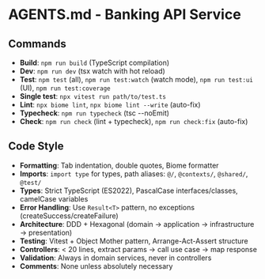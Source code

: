 # AGENTS.md - Banking API Service

## Commands
- **Build**: `npm run build` (TypeScript compilation)
- **Dev**: `npm run dev` (tsx watch with hot reload)
- **Test**: `npm test` (all), `npm run test:watch` (watch mode), `npm run test:ui` (UI), `npm run test:coverage`
- **Single test**: `npx vitest run path/to/test.ts`
- **Lint**: `npx biome lint`, `npx biome lint --write` (auto-fix)
- **Typecheck**: `npm run typecheck` (tsc --noEmit)
- **Check**: `npm run check` (lint + typecheck), `npm run check:fix` (auto-fix)

## Code Style
- **Formatting**: Tab indentation, double quotes, Biome formatter
- **Imports**: `import type` for types, path aliases: `@/`, `@contexts/`, `@shared/`, `@test/`
- **Types**: Strict TypeScript (ES2022), PascalCase interfaces/classes, camelCase variables
- **Error Handling**: Use `Result<T>` pattern, no exceptions (createSuccess/createFailure)
- **Architecture**: DDD + Hexagonal (domain → application → infrastructure → presentation)
- **Testing**: Vitest + Object Mother pattern, Arrange-Act-Assert structure
- **Controllers**: < 20 lines, extract params → call use case → map response
- **Validation**: Always in domain services, never in controllers
- **Comments**: None unless absolutely necessary